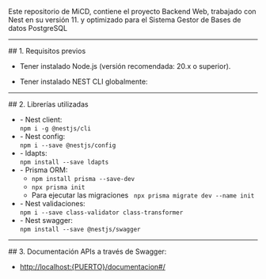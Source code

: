 Este repositorio de MiCD, contiene el proyecto Backend Web, trabajado con Nest en su versión 11. y optimizado para el Sistema Gestor de Bases de datos PostgreSQL

<hr/>
## 1. Requisitos previos

- Tener instalado Node.js (versión recomendada: 20.x o superior).

- Tener instalado NEST CLI globalmente:
<hr/>
## 2. Librerías utilizadas
<ul>
<li>
- Nest client:<br/>
<code>npm i -g @nestjs/cli</code>
</li>
<li>
- Nest config:<br/>
<code>npm i --save @nestjs/config</code>
</li>
<li>
- ldapts:<br/>
<code>npm install --save ldapts</code>
</li>
<li>
    - Prisma ORM:
    <ul>
        <li><code>npm install prisma --save-dev</code></li>
        <li><code>npx prisma init</code></li>
        <li>Para ejecutar las migraciones
    <code> npx prisma migrate dev --name init</code></li>
    </ul>
</li>
 <li>
- Nest validaciones:<br/>
<code>npm i --save class-validator class-transformer</code>
</li>
 <li>
- Nest swagger:<br/>
<code>npm install --save @nestjs/swagger</code>
</li>

</ul>

<hr/>
## 3. Documentación APIs a través de Swagger:<br/>
<ul>
    <li><a href="http://localhost:{PUERTO}/documentacion#/">http://localhost:{PUERTO}/documentacion#/</a></li>
</ul>